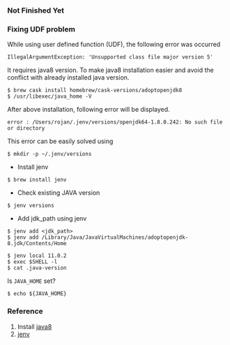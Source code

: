 
### Not Finished Yet

### Fixing UDF problem
While using user defined function (UDF), the following error was occurred
```
IllegalArgumentException: 'Unsupported class file major version 5'
```

It requires java8 version. To make java8 installation easier and avoid the conflict with already installed
java version.  

```
$ brew cask install homebrew/cask-versions/adoptopenjdk8
$ /usr/libexec/java_home -V
```

After above installation, following error will be displayed.
```
error : /Users/rojan/.jenv/versions/openjdk64-1.8.0.242: No such file or directory
```
This error can be easily solved using 
```
$ mkdir -p ~/.jenv/versions
```

* Install jenv 
```
$ brew install jenv
```

* Check existing JAVA version 
``` 
$ jenv versions
```

* Add jdk_path using jenv
```
$ jenv add <jdk_path>
$ jenv add /Library/Java/JavaVirtualMachines/adoptopenjdk-8.jdk/Contents/Home
```

```
$ jenv local 11.0.2
$ exec $SHELL -l
$ cat .java-version
```

Is ```JAVA_HOME``` set?
```
$ echo ${JAVA_HOME}
```

### Reference
1. Install [java8](https://medium.com/@brunofrascino/working-with-multiple-java-versions-in-macos-9a9c4f15615a)
2. [jenv](https://github.com/jenv/jenv)